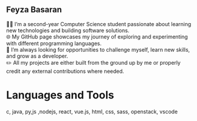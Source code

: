 ## Feyza Basaran

:woman_technologist: I’m a second-year Computer Science student passionate about learning new technologies and building software solutions.  
:globe_with_meridians: My GitHub page showcases my journey of exploring and experimenting with different programming languages.  
:dart: I’m always looking for opportunities to challenge myself, learn new skills, and grow as a developer.  
:pencil2: All my projects are either built from the ground up by me or properly credit any external contributions where needed.  

# Languages and Tools
c, java, py,js ,nodejs, react, vue.js, html, css, sass, openstack, vscode

